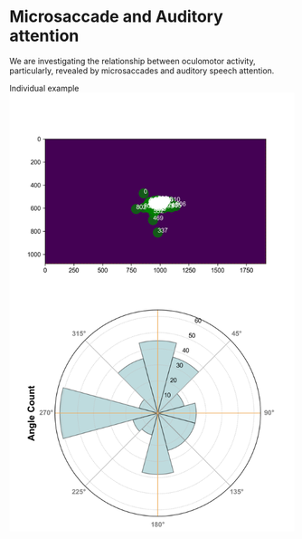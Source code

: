 # Microsaccade and Auditory attention

We are investigating the relationship between oculomotor activity, particularly, revealed by microsaccades and auditory speech attention.

Individual example
![ex](images/ms_aud_1.png "A cute cat")
